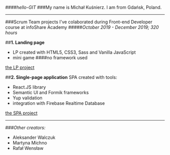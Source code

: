 ####*hello-GIT*
###My name is Michał Kuśnierz. I am from Gdańsk, Poland.

-------------------

###Scrum Team projects I've colaborated during Front-end Developer course at infoShare Academy
#####*October 2019 - December 2019; 320 hours*

##**1. Landing page**
- LP created with HTML5, CSS3, Sass and Vanilla JavaScript
- mini game
####no framework used

[the LP project](http://www.dreamteam.jfdd13.is-academy.pl "to the site")


##**2. Single-page application**
SPA created with tools:
- React.JS library
- Semantic UI and Formik frameworks
- Yup validation
- integration with Firebase Realtime Database

[the SPA project](http://www.dreamteam.jfdd13.is-academy.pl "to the site")

--------------

###*Other creators:*
- Aleksander Walczuk 
- Martyna Michno 
- Rafał Wensław
